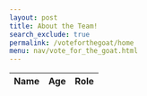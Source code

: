 ```yaml
---
layout: post 
title: About the Team!
search_exclude: true
permalink: /voteforthegoat/home
menu: nav/vote_for_the_goat.html
---
```


<!-- HTML table fragment for page -->
<table id="demo" class="table">
  <thead>
      <tr>
          <th>Name</th>
          <th>Age</th>
          <th>Role</th>
      </tr>
  </thead>
  <tbody id="result">
    <!-- javascript generated data -->
  </tbody>
</table>

<script>
  // prepare HTML result container for new output
  let resultContainer = document.getElementById("result");
  
  // prepare URL
  url = "http://127.0.0.1:8887/api/students";

  // set options for cross origin header request
  let options = {
    method: 'GET', // *GET, POST, PUT, DELETE, etc.
    mode: 'cors', // no-cors, *cors, same-origin
    cache: 'default', // *default, no-cache, reload, force-cache, only-if-cached
    credentials: 'include', // include, *same-origin, omit
    headers: {
      'Content-Type': 'application/json',
    },
  };

  // fetch the API
  fetch(url, options)
    // response is a RESTful "promise" on any successful fetch
    .then(response => {
      // check for response errors and display
      if (response.status !== 200) {
          console.error(response.status);
          return;
      }
      // valid response will contain json data
      response.json().then(data => {
          console.log(data);
          for (const row of data.students) {
            // tr and td build out for each row
            const tr = document.createElement("tr");
            const name = document.createElement("td");
            const age = document.createElement("td");
            const role = document.createElement("td");
            // data is specific to the API
            name.innerHTML = row.name;
            age.innerHTML = row.age;
            role.innerHTML = row.role; 
            // this builds each td into tr
            tr.appendChild(name);
            tr.appendChild(age);
            tr.appendChild(role);
            // add HTML to container
            resultContainer.appendChild(tr);
          }
      })
  })
</script>
